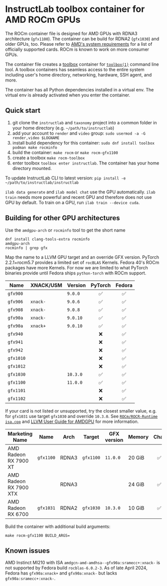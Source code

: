 # InstructLab toolbox container for AMD ROCm GPUs

The ROCm container file is designed for AMD GPUs with RDNA3 architecture (`gfx1100`). The container can be build for RDNA2 (`gfx1030`) and older GPUs, too. Please refer to [AMD's system requirements](https://rocm.docs.amd.com/projects/install-on-linux/en/develop/reference/system-requirements.html) for a list of officially supported cards. ROCm is known to work on more consumer GPUs.

The container file creates a [toolbox](https://github.com/containers/toolbox) container for [`toolbox(1)`](https://www.mankier.com/1/toolbox) command line tool. A toolbox containers has seamless access to the entire system including user's home directory, networking, hardware, SSH agent, and more.

The container has all Python dependencies installed in a virtual env. The virtual env is already activated when you enter the container.

## Quick start

1. git clone the `instructlab` and `taxonomy` project into a common folder in your
   home directory (e.g. `~/path/to/instructlab`)
2. add your account to `render` and `video` group: `sudo usermod -a -G render,video $LOGNAME`
3. install build dependency for this container: `sudo dnf install toolbox podman make rocminfo`
4. build the container: `make rocm` or `make rocm-gfx1100`
5. create a toolbox `make rocm-toolbox`
6. enter toolbox `toolbox enter instructlab`. The container has your
   home directory mounted.

To update InstructLab CLI to latest version: `pip install -e ~/path/to/instructlab/instructlab`

`ilab data generate` and `ilab model chat` use the GPU automatically. `ilab train` needs
more powerful and recent GPU and therefore does not use GPU by default. To
train on a GPU, run `ilab train --device cuda`.

## Building for other GPU architectures

Use the `amdgpu-arch` or `rocminfo` tool to get the short name

```shell
dnf install clang-tools-extra rocminfo
amdgpu-arch
rocminfo | grep gfx
```

Map the name to a LLVM GPU target and an override GFX version. PyTorch 2.2.1+rocm5.7 provides a limited set of `rocBLAS` Kernels. Fedora 40's ROCm packages have more Kernels. For now we are limited to what PyTorch binaries provide until Fedora ships `python-torch` with ROCm support.

| Name      | XNACK/USM | Version  | PyTorch | Fedora |
|-----------|-----------|----------|:-------:|:------:|
| `gfx900`  |           | `9.0.0`  | ✅      | ✅     |
| `gfx906`  | `xnack-`  | `9.0.6`  | ✅      | ✅     |
| `gfx908`  | `xnack-`  | `9.0.8`  | ✅      | ✅     |
| `gfx90a`  | `xnack-`  | `9.0.10` | ✅      | ✅     |
| `gfx90a`  | `xnack+`  | `9.0.10` | ✅      | ✅     |
| `gfx940`  |           |          | ❌      | ✅     |
| `gfx941`  |           |          | ❌      | ✅     |
| `gfx942`  |           |          | ❌      | ✅     |
| `gfx1010` |           |          | ❌      | ✅     |
| `gfx1012` |           |          | ❌      | ✅     |
| `gfx1030` |           | `10.3.0` | ✅      | ✅     |
| `gfx1100` |           | `11.0.0` | ✅      | ✅     |
| `gfx1101` |           |          | ❌      | ✅     |
| `gfx1102` |           |          | ❌      | ✅     |

If your card is not listed or unsupported, try the closest smaller value, e.g. for `gfx1031` use target `gfx1030` and override `10.3.0`. See [`ROCm/ROCR-Runtime` `isa.cpp`](https://github.com/ROCm/ROCR-Runtime/blob/rocm-6.0.2/src/core/runtime/isa.cpp#L245) and [LLVM User Guide for AMDGPU](https://llvm.org/docs/AMDGPUUsage.html#processors) for more information.

| Marketing Name         | Name      | Arch  | Target    | GFX version | Memory | Chat | Train |
|------------------------|-----------|-------|-----------|-------------|--------|:----:|:-----:|
| AMD Radeon RX 7900 XT  | `gfx1100` | RDNA3 | `gfx1100` | `11.0.0`    | 20 GiB | ✅   | ✅    |
| AMD Radeon RX 7900 XTX |           | RDNA3 |           |             | 24 GiB | ✅   | ✅    |
| AMD Radeon RX 6700     | `gfx1031` | RDNA2 | `gfx1030` | `10.3.0`    | 10 GiB | ✅   | ❌    |

Build the container with additional build arguments:

```shell
make rocm-gfx1100 BUILD_ARGS=
```

## Known issues

AMD Instinct MI210 with ISA `amdgcn-amd-amdhsa--gfx90a:sramecc+:xnack-` is not supported by Fedora build `rocblas-6.0.2-3`. As of late April 2024, Fedora has `gfx90a:xnack+` and `gfx90a:xnack-` but lacks `gfx90a:sramecc+:xnack-`.
